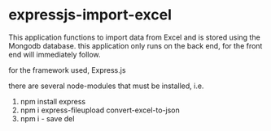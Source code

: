 # expressjs-import-excel
This application functions to import data from Excel and is stored using the Mongodb database.
this application only runs on the back end, for the front end will immediately follow.

for the framework used, Express.js

there are several node-modules that must be installed, i.e.
1. npm install express
2. npm i express-fileupload convert-excel-to-json
3. npm i - save del
